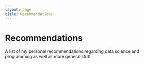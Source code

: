 ```yaml
---
layout: page
title: Recommendations
---
```


# Recommendations
A list of my personal recommendations regarding data science and programming as well as more general stuff
